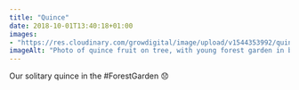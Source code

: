 ```yaml
---
title: "Quince"
date: 2018-10-01T13:40:18+01:00
images: 
- "https://res.cloudinary.com/growdigital/image/upload/v1544353992/quince-44062747435.jpg"
imageAlt: "Photo of quince fruit on tree, with young forest garden in background"
---
```


Our solitary quince in the #ForestGarden 😞
